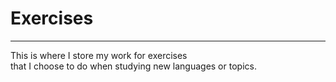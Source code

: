 # Exercises
***********

This is where I store my work for exercises  
that I choose to do when studying new languages or topics.
